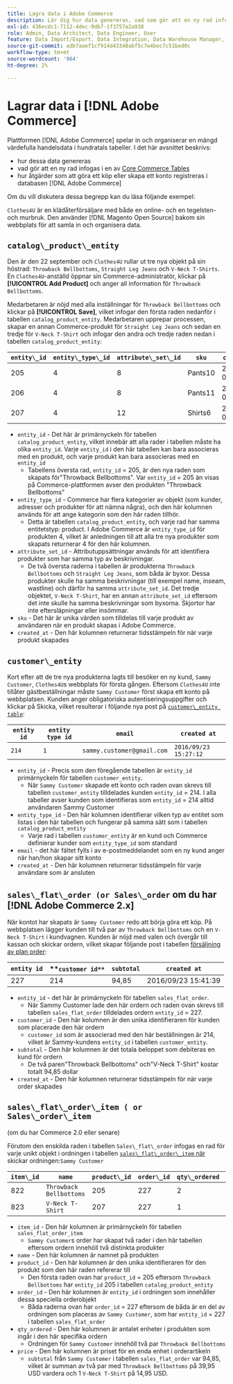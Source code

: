 ```yaml
---
title: Lagra data i Adobe Commerce
description: Lär dig hur data genereras, vad som gör att en ny rad infogas och hur åtgärder registreras i Adobe Commerce-databasen.
exl-id: 436ecdc1-7112-4dec-9db7-1f3757a2a938
role: Admin, Data Architect, Data Engineer, User
feature: Data Import/Export, Data Integration, Data Warehouse Manager, Commerce Tables
source-git-commit: adb7aaef1cf914d43348abf5c7e4bec7c51bed0c
workflow-type: tm+mt
source-wordcount: '964'
ht-degree: 2%

---
```


# Lagrar data i [!DNL Adobe Commerce]

Plattformen [!DNL Adobe Commerce] spelar in och organiserar en mängd värdefulla handelsdata i hundratals tabeller. I det här avsnittet beskrivs:

* hur dessa data genereras
* vad gör att en ny rad infogas i en av [Core Commerce Tables](../data-warehouse-mgr/common-mage-tables.md)
* hur åtgärder som att göra ett köp eller skapa ett konto registreras i databasen [!DNL Adobe Commerce]

Om du vill diskutera dessa begrepp kan du läsa följande exempel:

`Clothes4U` är en klädåterförsäljare med både en online- och en tegelsten- och murbruk. Den använder [!DNL Magento Open Source] bakom sin webbplats för att samla in och organisera data.

## `catalog\_product\_entity`

Den är den 22 september och `Clothes4U` rullar ut tre nya objekt på sin höstrad: `Throwback Bellbottoms`, `Straight Leg Jeans` och `V-Neck T-Shirts`. En `Clothes4U`-anställd öppnar sin Commerce-administratör, klickar på **[!UICONTROL Add Product]** och anger all information för `Throwback Bellbottoms`.

Medarbetaren är nöjd med alla inställningar för `Throwback Bellbottoms` och klickar på **[!UICONTROL Save]**, vilket infogar den första raden nedanför i tabellen `catalog_product_entity`. Medarbetaren upprepar processen, skapar en annan Commerce-produkt för `Straight Leg Jeans` och sedan en tredje för `V-Neck T-Shirt` och infogar den andra och tredje raden nedan i tabellen `catalog_product_entity`:

| **`entity\_id`** | **`entity\_type\_id`** | **`attribute\_set\_id`** | **`sku`** | **`created\_at`** |
|---|---|---|---|---|
| 205 | 4 | 8 | Pants10 | 2016/09/22 09:15:43 |
| 206 | 4 | 8 | Pants11 | 2016/09/22 09:18:17 |
| 207 | 4 | 12 | Shirts6 | 2016/09/22 09:24:02 |

* `entity_id` - Det här är primärnyckeln för tabellen `catalog_product_entity`, vilket innebär att alla rader i tabellen måste ha olika `entity_id`. Varje `entity_id` i den här tabellen kan bara associeras med en produkt, och varje produkt kan bara associeras med en `entity_id`
   * Tabellens översta rad, `entity_id` = 205, är den nya raden som skapats för&quot;Throwback Bellbottoms&quot;. Var `entity_id` = 205 än visas på Commerce-plattformen avser den produkten &quot;Throwback Bellbottoms&quot;
* `entity_type_id` - Commerce har flera kategorier av objekt (som kunder, adresser och produkter för att nämna några), och den här kolumnen används för att ange kategorin som den här raden tillhör.
   * Detta är tabellen `catalog_product_entity`, och varje rad har samma entitetstyp: product. I Adobe Commerce är `entity_type_id` för produkten 4, vilket är anledningen till att alla tre nya produkter som skapats returnerar 4 för den här kolumnen.
* `attribute_set_id` - Attributuppsättningar används för att identifiera produkter som har samma typ av beskrivningar.
   * De två översta raderna i tabellen är produkterna `Throwback Bellbottoms` och `Straight Leg Jeans`, som båda är byxor. Dessa produkter skulle ha samma beskrivningar (till exempel name, inseam, wastline) och därför ha samma `attribute_set_id`. Det tredje objektet, `V-Neck T-Shirt`, har en annan `attribute_set_id` eftersom det inte skulle ha samma beskrivningar som byxorna. Skjortor har inte eftersläpningar eller insömmar.
* `sku` - Det här är unika värden som tilldelas till varje produkt av användaren när en produkt skapas i Adobe Commerce.
* `created_at` - Den här kolumnen returnerar tidsstämpeln för när varje produkt skapades

## `customer\_entity`

Kort efter att de tre nya produkterna lagts till besöker en ny kund, `Sammy Customer`, `Clothes4U`s webbplats för första gången. Eftersom `Clothes4U` inte tillåter gästbeställningar måste `Sammy Customer` först skapa ett konto på webbplatsen. Kunden anger obligatoriska autentiseringsuppgifter och klickar på Skicka, vilket resulterar i följande nya post på [`customer\_entity table`](../data-warehouse-mgr/cust-ent-table.md):

| **`entity id`** | **`entity type id`** | **`email`** | **`created at`** |
|---|---|---|---|
| `214` | `1` | `sammy.customer@gmail.com` | `2016/09/23 15:27:12` |

* `entity_id` - Precis som den föregående tabellen är `entity_id` primärnyckeln för tabellen `customer_entity`.
   * När `Sammy Customer` skapade ett konto och raden ovan skrevs till tabellen `customer_entity` tilldelades kunden `entity_id` = 214. I alla tabeller avser kunden som identifieras som `entity_id` = 214 alltid användaren Sammy Customer
* `entity_type_id` - Den här kolumnen identifierar vilken typ av entitet som listas i den här tabellen och fungerar på samma sätt som i tabellen `catalog_product_entity`
   * Varje rad i tabellen `customer_entity` är en kund och Commerce definierar kunder som `entity_type_id` som standard
* `email` - det här fältet fylls i av e-postmeddelandet som en ny kund anger när han/hon skapar sitt konto
* `created_at` - Den här kolumnen returnerar tidsstämpeln för varje användare som är ansluten

## `sales\_flat\_order (or Sales\_order` om du har [!DNL Adobe Commerce 2.x]

När kontot har skapats är `Sammy Customer` redo att börja göra ett köp. På webbplatsen lägger kunden till två par av `Throwback Bellbottoms` och en `V-Neck T-Shirt` i kundvagnen. Kunden är nöjd med valen och övergår till kassan och skickar ordern, vilket skapar följande post i tabellen [försäljning av plan order](../data-warehouse-mgr/sales-flat-order-table.md):

| **`entity id`** | **`customer id**` | **`subtotal`** | **`created at`** |
|---|---|---|---|
| 227 | 214 | 94,85 | 2016/09/23 15:41:39 |

* `entity_id` - det här är primärnyckeln för tabellen `sales_flat_order`.
   * När Sammy Customer lade den här ordern och raden ovan skrevs till tabellen `sales_flat_order` tilldelades ordern `entity_id` = 227.
* `customer_id` - Den här kolumnen är den unika identifieraren för kunden som placerade den här ordern
   * `customer_id` som är associerad med den här beställningen är 214, vilket är Sammy-kundens `entity_id` i tabellen `customer_entity`.
* `subtotal` - Den här kolumnen är det totala beloppet som debiteras en kund för ordern
   * De två paren&quot;Throwback Bellbottoms&quot; och&quot;V-Neck T-Shirt&quot; kostar totalt 94,85 dollar
* `created_at` - Den här kolumnen returnerar tidsstämpeln för när varje order skapades

## `sales\_flat\_order\_item ( or Sales\_order\_item`

(om du har Commerce 2.0 eller senare)

Förutom den enskilda raden i tabellen `Sales\_flat\_order` infogas en rad för varje unikt objekt i ordningen i tabellen [`sales\_flat\_order\_item` när ](../data-warehouse-mgr/sales-flat-order-item-table.md) skickar ordningen:`Sammy Customer`

| **`item\_id`** | **`name`** | **`product\_id`** | **`order\_id`** | **`qty\_ordered`** | **`price`** |
|---|---|---|---|---|---|
| 822 | `Throwback Bellbottoms` | 205 | 227 | 2 | 39,95 |
| 823 | `V-Neck T-Shirt` | 207 | 227 | 1 | 14,95 |

* `item_id` - Den här kolumnen är primärnyckeln för tabellen `sales_flat_order_item`
   * `Sammy Customer`s order har skapat två rader i den här tabellen eftersom ordern innehöll två distinkta produkter
* `name` - Den här kolumnen är namnet på produkten
* `product_id` - Den här kolumnen är den unika identifieraren för den produkt som den här raden refererar till
   * Den första raden ovan har `product_id` = 205 eftersom `Throwback Bellbottoms` har `entity_id` 205 i tabellen `catalog_product_entity`
* `order_id` - Den här kolumnen är `entity_id` i ordningen som innehåller dessa speciella orderobjekt
   * Båda raderna ovan har `order_id` = 227 eftersom de båda är en del av ordningen som placeras av `Sammy Customer`, som har `entity_id` = 227 i tabellen `sales_flat_order`
* `qty_ordered` - Den här kolumnen är antalet enheter i produkten som ingår i den här specifika ordern
   * Ordningen för `Sammy Customer` innehöll två par `Throwback Bellbottoms`
* `price` - Den här kolumnen är priset för en enda enhet i orderartikeln
   * `subtotal` från `Sammy Customer` i tabellen `sales_flat_order` var 94,85, vilket är summan av två par med `Throwback Bellbottoms` på 39,95 USD vardera och 1 `V-Neck T-Shirt` på 14,95 USD.
